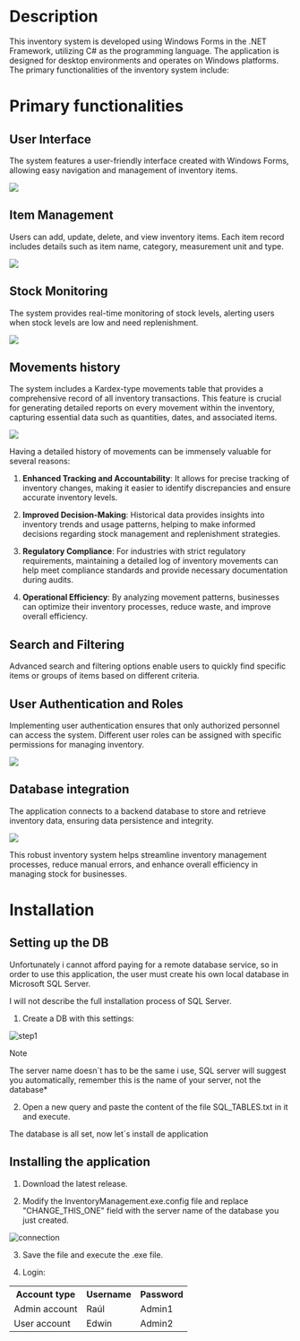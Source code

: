 # Description

This inventory system is developed using Windows Forms in the .NET Framework, utilizing C# as the programming language. The application is designed for desktop environments and operates on Windows platforms. The primary functionalities of the inventory system include:

# Primary functionalities

## User Interface

The system features a user-friendly interface created with Windows Forms, allowing easy navigation and management of inventory items.

![](README_Assets/interface.png)

## Item Management

Users can add, update, delete, and view inventory items. Each item record includes details such as item name, category, measurement unit and type.

![](README_Assets/ItemManagement.png)

## Stock Monitoring

The system provides real-time monitoring of stock levels, alerting users when stock levels are low and need replenishment.

![](README_Assets/Stock.png)

## Movements history

The system includes a Kardex-type movements table that provides a comprehensive record of all inventory transactions. This feature is crucial for generating detailed reports on every movement within the inventory, capturing essential data such as quantities, dates, and associated items.

![](README_Assets/Kardex.png)

Having a detailed history of movements can be immensely valuable for several reasons:

1.  **Enhanced Tracking and Accountability**: It allows for precise tracking of inventory changes, making it easier to identify discrepancies and ensure accurate inventory levels.

2.  **Improved Decision-Making**: Historical data provides insights into inventory trends and usage patterns, helping to make informed decisions regarding stock management and replenishment strategies.

3.  **Regulatory Compliance**: For industries with strict regulatory requirements, maintaining a detailed log of inventory movements can help meet compliance standards and provide necessary documentation during audits.

4.  **Operational Efficiency**: By analyzing movement patterns, businesses can optimize their inventory processes, reduce waste, and improve overall efficiency.

## Search and Filtering

Advanced search and filtering options enable users to quickly find specific items or groups of items based on different criteria.

## User Authentication and Roles

Implementing user authentication ensures that only authorized personnel can access the system. Different user roles can be assigned with specific permissions for managing inventory.

![](README_Assets/login.png)

## Database integration

The application connects to a backend database to store and retrieve inventory data, ensuring data persistence and integrity.

![](README_Assets/db.png)

This robust inventory system helps streamline inventory management processes, reduce manual errors, and enhance overall efficiency in managing stock for businesses.

# Installation

## Setting up the DB

Unfortunately i cannot afford paying for a remote database service, so in order to use this application, the user must create his own local database in Microsoft SQL Server.

I will not describe the full installation process of SQL Server.

1. Create a DB with this settings:

![step1](README_Assets/step1.png)

> [!NOTE] 
The server name doesn´t has to be the same i use, SQL server will suggest you automatically, remember this is the name of your server, not the database*

2. Open a new query and paste the content of the file SQL_TABLES.txt in it and execute.

The database is all set, now let´s install de application

## Installing the application

1. Download the latest release.

2. Modify the InventoryManagement.exe.config file and replace "CHANGE_THIS_ONE" field with the server name of the database you just created.

![connection](README_Assets/config.png)

3. Save the file and execute the .exe file.

4. Login:

<table>
        <tr>
            <th>Account type</th>
            <th>Username</th>
            <th>Password</th>
        </tr>
        <tr>
            <td>Admin account</td>
            <td>Raúl</td>
            <td>Admin1</td>
        </tr>
        <tr>
            <td>User account</td>
            <td>Edwin</td>
            <td>Admin2</td>
        </tr>
    </table>
   
